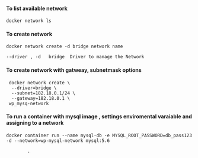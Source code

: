 
#### To list available network 

```
docker network ls
```
#### To create network
```
docker network create -d bridge network name

--driver , -d	bridge	Driver to manage the Network
```
#### To create network with gatweay, subnetmask options 
```
 docker network create \
  --driver=bridge \
  --subnet=182.18.0.1/24 \
  --gateway=182.18.0.1 \
 wp_mysq-network
 ```
 #### To run a container with mysql image , settings enviromental varaiable and assigning to a network
 
 ```
 docker container run --name mysql-db -e MYSQL_ROOT_PASSWORD=db_pass123 -d --network=wp-mysql-network mysql:5.6
 ```
 
 





            

            .
           





